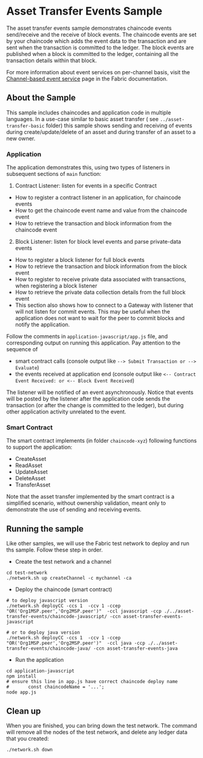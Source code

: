 # Asset Transfer Events Sample

The asset transfer events sample demonstrates chaincode events send/receive
and the receive of block events. The chaincode events are set by your
chaincode which adds the event data to the transaction and are sent when the
transaction is committed to the ledger. The block events are published when
a block is committed to the ledger, containing all the transaction details
within that block.

For more information about event services on per-channel basis, visit the
[Channel-based event service](https://hyperledger-fabric.readthedocs.io/en/latest/peer_event_services.html)
page in the Fabric documentation.

## About the Sample

This sample includes chaincodes and application code in multiple languages.
In a use-case similar to basic asset transfer ( see `../asset-transfer-basic` folder)
this sample shows sending and receiving of events during create/update/delete of an asset
and during transfer of an asset to a new owner.

### Application

The application demonstrates this, using two types of listeners in subsequent sections of `main` function:

1. Contract Listener: listen for events in a specific Contract

- How to register a contract listener in an application, for chaincode events
- How to get the chaincode event name and value from the chaincode event
- How to retrieve the transaction and block information from the chaincode event

2. Block Listener: listen for block level events and parse private-data events

- How to register a block listener for full block events
- How to retrieve the transaction and block information from the block event
- How to register to receive private data associated with transactions, when registering a block listener
- How to retrieve the private data collection details from the full block event
- This section also shows how to connect to a Gateway with listener that will not listen for commit events. This may be useful when the application does not want to wait for the peer to commit blocks and notify the application.

Follow the comments in `application-javascript/app.js` file, and corresponding output on running this application.
Pay attention to the sequence of

- smart contract calls (console output like `--> Submit Transaction or --> Evaluate`)
- the events received at application end (console output like `<-- Contract Event Received: or <-- Block Event Received`)

The listener will be notified of an event asynchronously. Notice that events will
be posted by the listener after the application code sends the transaction (or after the
change is committed to the ledger), but during other application activity unrelated to the event.

### Smart Contract

The smart contract implements (in folder `chaincode-xyz`) following functions to support the application:

- CreateAsset
- ReadAsset
- UpdateAsset
- DeleteAsset
- TransferAsset

Note that the asset transfer implemented by the smart contract is a simplified scenario, without ownership validation, meant only to
demonstrate the use of sending and receiving events.

## Running the sample

Like other samples, we will use the Fabric test network to deploy and run ths sample. Follow these step in order.

- Create the test network and a channel

```
cd test-network
./network.sh up createChannel -c mychannel -ca
```

- Deploy the chaincode (smart contract)

```
# to deploy javascript version
./network.sh deployCC -ccs 1  -ccv 1 -ccep "OR('Org1MSP.peer','Org2MSP.peer')"  -ccl javascript -ccp ./../asset-transfer-events/chaincode-javascript/ -ccn asset-transfer-events-javascript

# or to deploy java version
./network.sh deployCC -ccs 1  -ccv 1 -ccep "OR('Org1MSP.peer','Org2MSP.peer')"  -ccl java -ccp ./../asset-transfer-events/chaincode-java/ -ccn asset-transfer-events-java
```

- Run the application

```
cd application-javascript
npm install
# ensure this line in app.js have correct chaincode deploy name
#       const chaincodeName = '...';
node app.js
```

## Clean up

When you are finished, you can bring down the test network. The command will remove all the nodes of the test network, and delete any ledger data that you created:

```
./network.sh down
```
